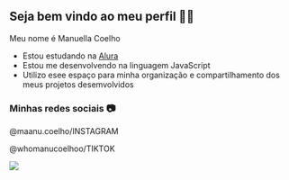 ## Seja bem vindo ao meu perfil 🌆💙

Meu nome é Manuella Coelho

- Estou estudando na [Alura](https://www.alura.com.br)
- Estou me desenvolvendo na linguagem JavaScript
- Utilizo esee espaço para minha organização e compartilhamento dos meus projetos desemvolvidos

### Minhas redes sociais 📷 

@maanu.coelho/INSTAGRAM

@whomanucoelhoo/TIKTOK

![](https://media1.tenor.com/m/ITL556MnC1wAAAAC/coquette-hampter.gif)
